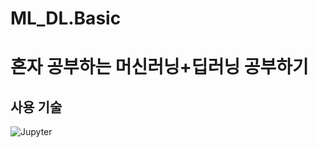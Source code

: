 # ML_DL.Basic
# 혼자 공부하는 머신러닝+딥러닝 공부하기
## 사용 기술
<img alt="Jupyter" src="https://img.shields.io/badge/Jupyter-3DDC84?style=for-the-badge&logo=android&logoColor=white" /> 
